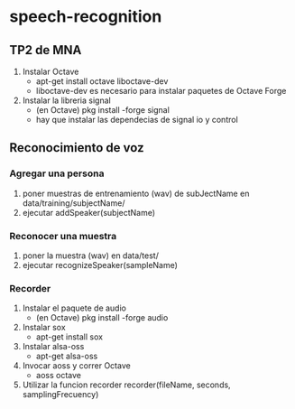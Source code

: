 # speech-recognition
## TP2 de MNA

1. Instalar Octave
	* apt-get install octave liboctave-dev
	* liboctave-dev es necesario para instalar paquetes de Octave Forge
2. Instalar la libreria signal
	* (en Octave) pkg install -forge signal
	* hay que instalar las dependecias de signal io y control

## Reconocimiento de voz

### Agregar una persona
1. poner muestras de entrenamiento (wav) de subJectName en data/training/subjectName/
2. ejecutar addSpeaker(subjectName)

### Reconocer una muestra
1. poner la muestra (wav) en data/test/
2. ejecutar recognizeSpeaker(sampleName) 


### Recorder
1. Instalar el paquete de audio 
	* (en Octave) pkg install -forge audio
2. Instalar sox
	* apt-get install sox
3. Instalar alsa-oss
	* apt-get alsa-oss
4. Invocar aoss y correr Octave
	* aoss octave
5. Utilizar la funcion recorder
	recorder(fileName, seconds, samplingFrecuency)	

